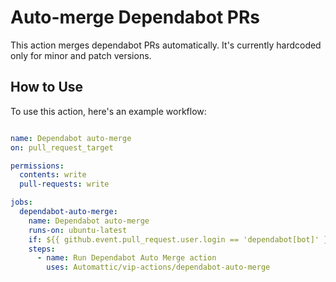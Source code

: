 # Auto-merge Dependabot PRs

This action merges dependabot PRs automatically. It's currently hardcoded only for minor and patch versions.

## How to Use

To use this action, here's an example workflow:

```yaml

name: Dependabot auto-merge
on: pull_request_target

permissions:
  contents: write
  pull-requests: write

jobs:
  dependabot-auto-merge:
    name: Dependabot auto-merge
    runs-on: ubuntu-latest
    if: ${{ github.event.pull_request.user.login == 'dependabot[bot]' }}
    steps:
      - name: Run Dependabot Auto Merge action
        uses: Automattic/vip-actions/dependabot-auto-merge
```
